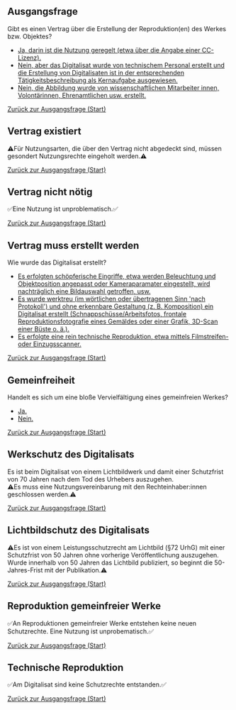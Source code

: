 <!--

author:   Michael Markert

email:    michael.markert@fau.de

version:  0.1

language: de

comment:  Der Kurs ist ein Entscheidungsbaum um urheberrechtliche Fragen rund um die Digitalisierung von Objekten in Museums- und Universitätssammlungen.
          
-->

## Ausgangsfrage
Gibt es einen Vertrag über die Erstellung der Reproduktion(en) des Werkes bzw. Objektes?

- [Ja, darin ist die Nutzung geregelt (etwa über die Angabe einer CC-Lizenz).](#vertrag-existiert)
- [Nein, aber das Digitalisat wurde von technischem Personal erstellt und die Erstellung von Digitalisaten ist in der entsprechenden Tätigkeitsbeschreibung als Kernaufgabe ausgewiesen.](#vertrag-nicht-nötig)
- [Nein, die Abbildung wurde von wissenschaftlichen Mitarbeiter innen, Volontärinnen, Ehrenamtlichen usw. erstellt.](#vertrag-muss-erstellt-werden)

[Zurück zur Ausgangsfrage (Start)](#ausgangsfrage)

## Vertrag existiert
⚠️Für Nutzungsarten, die über den Vertrag nicht abgedeckt sind, müssen gesondert Nutzungsrechte eingeholt werden.⚠️

[Zurück zur Ausgangsfrage (Start)](#ausgangsfrage)

## Vertrag nicht nötig
✅Eine Nutzung ist unproblematisch.✅

[Zurück zur Ausgangsfrage (Start)](#ausgangsfrage)

## Vertrag muss erstellt werden
Wie wurde das Digitalisat erstellt?

- [Es erfolgten schöpferische Eingriffe, etwa werden Beleuchtung und Objektposition angepasst oder Kameraparamater eingestellt, wird nachträglich eine Bildauswahl getroffen, usw.](#werkschutz-des-digitalisats)
- [Es wurde werktreu (im wörtlichen oder übertragenen Sinn 'nach Protokoll') und ohne erkennbare Gestaltung (z. B. Komposition) ein Digitalisat erstellt (Schnappschüsse/Arbeitsfotos, frontale Reproduktionsfotografie eines Gemäldes oder einer Grafik, 3D-Scan einer Büste o. ä.).](#gemeinfreiheit)
- [Es erfolgte eine rein technische Reproduktion, etwa mittels Filmstreifen- oder Einzugsscanner.](#technische-reproduktion)

[Zurück zur Ausgangsfrage (Start)](#ausgangsfrage)

## Gemeinfreiheit
Handelt es sich um eine bloße Vervielfältigung eines gemeinfreien Werkes?

- [Ja.](#reproduktion-gemeinfreier-werke)
- [Nein.](#lichtbildschutz-des-digitalisats)

[Zurück zur Ausgangsfrage (Start)](#ausgangsfrage)

## Werkschutz des Digitalisats
Es ist beim Digitalisat von einem Lichtbildwerk und damit einer Schutzfrist von 70 Jahren nach dem Tod des Urhebers auszugehen.<br>
⚠️Es muss eine Nutzungsvereinbarung mit den Rechteinhaber:innen geschlossen werden.⚠️

[Zurück zur Ausgangsfrage (Start)](#ausgangsfrage)

## Lichtbildschutz des Digitalisats
⚠️Es ist von einem Leistungsschutzrecht am Lichtbild (§72 UrhG) mit einer Schutzfrist von 50 Jahren ohne vorherige Veröffentlichung auszugehen. Wurde innerhalb von 50 Jahren das Lichtbild publiziert, so beginnt die 50-Jahres-Frist mit der Publikation.⚠️

[Zurück zur Ausgangsfrage (Start)](#ausgangsfrage)

## Reproduktion gemeinfreier Werke
✅An Reproduktionen gemeinfreier Werke entst﻿ehen keine neuen Schutzrechte. Eine Nutzung ist unprobematisch.✅

[Zurück zur Ausgangsfrage (Start)](#ausgangsfrage)

## Technische Reproduktion
✅Am Digitalisat sind keine Schutzrechte entstanden.✅

[Zurück zur Ausgangsfrage (Start)](#ausgangsfrage)
